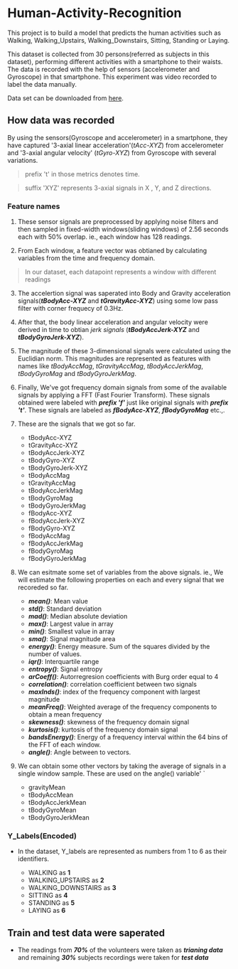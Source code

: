 # Human-Activity-Recognition

This project is to build a model that predicts the human activities such as Walking, Walking_Upstairs, Walking_Downstairs, Sitting, Standing or Laying.

This dataset is collected from 30 persons(referred as subjects in this dataset), performing different activities with a smartphone to their waists. The data is recorded with the help of sensors (accelerometer and Gyroscope) in that smartphone. This experiment was video recorded to label the data manually.

Data set can be downloaded from [here](https://archive.ics.uci.edu/ml/machine-learning-databases/00240/).

## How data was recorded

By using the sensors(Gyroscope and accelerometer) in a smartphone, they have captured '3-axial linear acceleration'(_tAcc-XYZ_) from accelerometer and '3-axial angular velocity' (_tGyro-XYZ_) from Gyroscope with several variations. 

> prefix 't' in those metrics denotes time.

> suffix 'XYZ' represents 3-axial signals in X , Y, and Z directions.

### Feature names

1. These sensor signals are preprocessed by applying noise filters and then sampled in fixed-width windows(sliding windows) of 2.56 seconds each with 50% overlap. ie., each window has 128 readings. 

2. From Each window, a feature vector was obtianed by calculating variables from the time and frequency domain.
> In our dataset, each datapoint represents a window with different readings 
3. The accelertion signal was saperated into Body and Gravity acceleration signals(___tBodyAcc-XYZ___ and ___tGravityAcc-XYZ___) using some low pass filter with corner frequecy of 0.3Hz.

4. After that, the body linear acceleration and angular velocity were derived in time to obtian _jerk signals_ (___tBodyAccJerk-XYZ___ and ___tBodyGyroJerk-XYZ___). 

5. The magnitude of these 3-dimensional signals were calculated using the Euclidian norm. This magnitudes are represented as features with names like _tBodyAccMag_, _tGravityAccMag_, _tBodyAccJerkMag_, _tBodyGyroMag_ and _tBodyGyroJerkMag_.

6. Finally, We've got frequency domain signals from some of the available signals by applying a FFT (Fast Fourier Transform). These signals obtained were labeled with ___prefix 'f'___ just like original signals with ___prefix 't'___. These signals are labeled as ___fBodyAcc-XYZ___, ___fBodyGyroMag___ etc.,.

7. These are the signals that we got so far.
	+ tBodyAcc-XYZ
	+ tGravityAcc-XYZ
	+ tBodyAccJerk-XYZ
	+ tBodyGyro-XYZ
	+ tBodyGyroJerk-XYZ
	+ tBodyAccMag
	+ tGravityAccMag
	+ tBodyAccJerkMag
	+ tBodyGyroMag
	+ tBodyGyroJerkMag
	+ fBodyAcc-XYZ
	+ fBodyAccJerk-XYZ
	+ fBodyGyro-XYZ
	+ fBodyAccMag
	+ fBodyAccJerkMag
	+ fBodyGyroMag
	+ fBodyGyroJerkMag

8. We can esitmate some set of variables from the above signals. ie., We will estimate the following properties on each and every signal that we recoreded so far.

	+ ___mean()___: Mean value
	+ ___std()___: Standard deviation
	+ ___mad()___: Median absolute deviation 
	+ ___max()___: Largest value in array
	+ ___min()___: Smallest value in array
	+ ___sma()___: Signal magnitude area
	+ ___energy()___: Energy measure. Sum of the squares divided by the number of values. 
	+ ___iqr()___: Interquartile range 
	+ ___entropy()___: Signal entropy
	+ ___arCoeff()___: Autorregresion coefficients with Burg order equal to 4
	+ ___correlation()___: correlation coefficient between two signals
	+ ___maxInds()___: index of the frequency component with largest magnitude
	+ ___meanFreq()___: Weighted average of the frequency components to obtain a mean frequency
	+ ___skewness()___: skewness of the frequency domain signal 
	+ ___kurtosis()___: kurtosis of the frequency domain signal 
	+ ___bandsEnergy()___: Energy of a frequency interval within the 64 bins of the FFT of each window.
	+ ___angle()___: Angle between to vectors.

9. We can obtain some other vectors by taking the average of signals in a single window sample. These are used on the angle() variable'
`
	+ gravityMean
	+ tBodyAccMean
	+ tBodyAccJerkMean
	+ tBodyGyroMean
	+ tBodyGyroJerkMean


###  Y_Labels(Encoded)
+ In the dataset, Y_labels are represented as numbers from 1 to 6 as their identifiers.

	- WALKING as __1__
	- WALKING_UPSTAIRS as __2__
	- WALKING_DOWNSTAIRS as __3__
	- SITTING as __4__
	- STANDING as __5__
	- LAYING as __6__
    
## Train and test data were saperated
 - The readings from ___70%___ of the volunteers were taken as ___trianing data___ and remaining ___30%___ subjects recordings were taken for ___test data___
